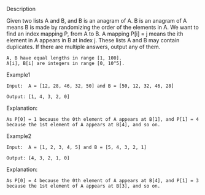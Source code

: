 Description

Given two lists A and B, and B is an anagram of A. B is an anagram of A means B is made by randomizing the order of the elements in A.
We want to find an index mapping P, from A to B. A mapping P[i] = j means the ith element in A appears in B at index j.
These lists A and B may contain duplicates. If there are multiple answers, output any of them.

    A, B have equal lengths in range [1, 100].
    A[i], B[i] are integers in range [0, 10^5].

Example1

    Input:  A = [12, 28, 46, 32, 50] and B = [50, 12, 32, 46, 28]

    Output: [1, 4, 3, 2, 0]

Explanation:

    As P[0] = 1 because the 0th element of A appears at B[1], and P[1] = 4 because the 1st element of A appears at B[4], and so on.

Example2

    Input:  A = [1, 2, 3, 4, 5] and B = [5, 4, 3, 2, 1]

    Output: [4, 3, 2, 1, 0]

Explanation:

    As P[0] = 4 because the 0th element of A appears at B[4], and P[1] = 3 because the 1st element of A appears at B[3], and so on.
